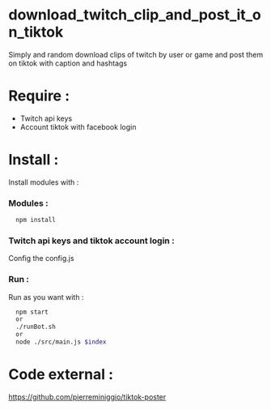 # download_twitch_clip_and_post_it_on_tiktok
Simply and random download clips of twitch by user or game and post them on tiktok with caption and hashtags 

# Require :
- Twitch api keys
- Account tiktok with facebook login

# Install :
Install modules with :
### Modules :
```bash
  npm install
``` 
  
### Twitch api keys and tiktok account login :
Config the config.js

### Run :
Run as you want with :
```bash
  npm start
  or
  ./runBot.sh
  or
  node ./src/main.js $index
``` 

# Code external :
https://github.com/pierreminiggio/tiktok-poster
